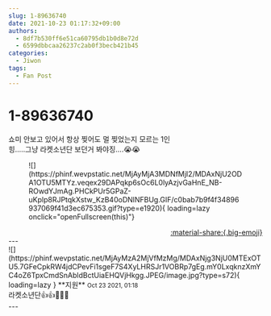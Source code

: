 ```yaml
---
slug: 1-89636740
date: 2021-10-23 01:17:32+09:00
authors:
  - 8df7b530ff6e51ca60795db1b0d8e72d
  - 6599dbbcaa26237c2ab0f3becb421b45
categories:
  - Jiwon
tags:
  - Fan Post
---
```


# 1-89636740

<div class="post-container" markdown="1">
<div class="content-container md-sidebar__scrollwrap" markdown="1">

쇼미 안보고 있어서 항상 찢어도 멀 찢었는지 모르는 1인<br>힝.....그냥 라켓소년단 보던거 봐야징....😭😭
<figure markdown="1">
![](https://phinf.wevpstatic.net/MjAyMjA3MDNfMjI2/MDAxNjU2ODA1OTU5MTYz.veqex29DAPqkp6sOc6L0lyAzjvGaHnE_NB-ROwdYJmAg.PHCkPUr5GPaZ-uKplp8RJPtqkXstw_KzB40oDNlNFBUg.GIF/c0bab7b9f4f34896937069f41d3ec675353.gif?type=e1920){ loading=lazy onclick="openFullscreen(this)"}
</figure>


</div>
</div>

<div style="text-align: right;" markdown="1">
<a href="https://weverse.io/fromis9/fanpost/1-89636740" style="text-align: right;">:material-share:{.big-emoji}</a>
</div>
---

<div class="comments-container md-sidebar__scrollwrap" markdown="1">
<div class="comment" markdown="1">
<div class='id-container' markdown="1">
![](https://phinf.wevpstatic.net/MjAyMzA2MjVfMzMg/MDAxNjg3NjU0MTExOTU5.7GFeCpkRW4jdCPevFi1sgeF7S4XyLHRSJr1VOBRp7gEg.mY0LxqknzXmYC4oZ6TpxCmdSnAbldBctUiaEHQVjHkgg.JPEG/image.jpg?type=s72){ loading=lazy }
**<span class="artist">지원</span>** <small>Oct 23 2021, 01:18</small><br>
</div>
<div class='comment-body' markdown="1">
라켓소년단👍👍🏸🏸🏸
</div>
</div>
</div>
---
